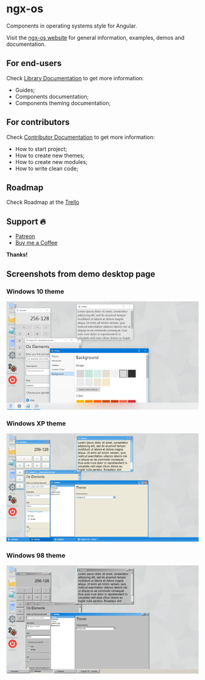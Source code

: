 # ngx-os

Components in operating systems style for Angular.

Visit the [ngx-os website](https://dreyliky.github.io) for general information, examples, demos and documentation.

## For end-users

Check [Library Documentation](https://github.com/dreyliky/ngx-os/blob/master/src/app/library/docs) 
to get more information:

- Guides;
- Components documentation;
- Components theming documentation;

## For contributors

Check [Contributor Documentation](https://github.com/dreyliky/ngx-os/blob/master/src/docs/contributor) 
to get more information:

- How to start project;
- How to create new themes;
- How to create new modules;
- How to write clean code;

## Roadmap

Check Roadmap at the [Trello](https://trello.com/b/RxLewteC/ngx-os-roadmap)

## Support 🔥

- [Patreon](https://www.patreon.com/dreyliky)
- [Buy me a Coffee](https://www.buymeacoffee.com/dreyliky)

**Thanks!**

## Screenshots from demo desktop page

### Windows 10 theme
[![Desktop Windows 10](/src/assets/demo/desktop-win10.jpg)](https://dreyliky.github.io)

### Windows XP theme
[![Desktop Windows XP](/src/assets/demo/desktop-winxp.jpg)](https://dreyliky.github.io)

### Windows 98 theme
[![Desktop Windows 98](/src/assets/demo/desktop-win98.jpg)](https://dreyliky.github.io)

